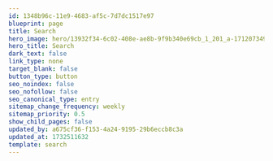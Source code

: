 ```yaml
---
id: 1348b96c-11e9-4683-af5c-7d7dc1517e97
blueprint: page
title: Search
hero_image: hero/13932f34-6c02-408e-ae8b-9f9b340e69cb_1_201_a-1712073499.jpeg
hero_title: Search
dark_text: false
link_type: none
target_blank: false
button_type: button
seo_noindex: false
seo_nofollow: false
seo_canonical_type: entry
sitemap_change_frequency: weekly
sitemap_priority: 0.5
show_child_pages: false
updated_by: a675cf36-f153-4a24-9195-29b6eccb8c3a
updated_at: 1732511632
template: search
---
```

